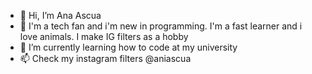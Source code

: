 - 👋 Hi, I’m Ana Ascua
- 👀 I'm a tech fan and i'm new in programming. I'm a fast learner and i love animals. I make IG filters as a hobby
- 🌱 I’m currently learning how to code at my university
- 📫 Check my instagram filters @aniascua 

<!---
aniascua/aniascua is a ✨ special ✨ repository because its `README.md` (this file) appears on your GitHub profile.
You can click the Preview link to take a look at your changes.
--->
